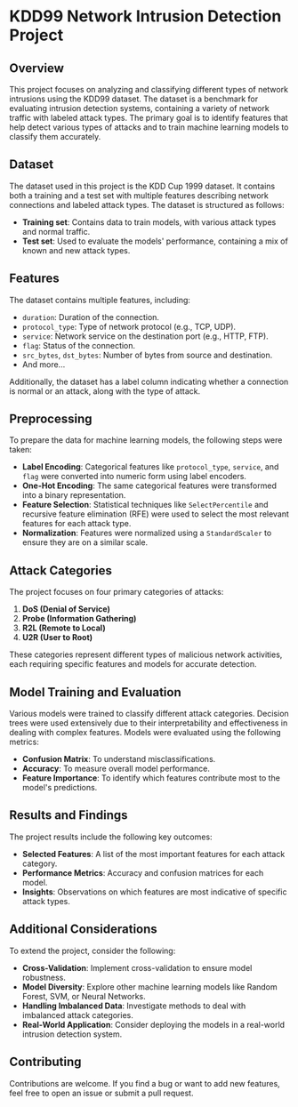 # KDD99 Network Intrusion Detection Project

## Overview
This project focuses on analyzing and classifying different types of network intrusions using the KDD99 dataset. The dataset is a benchmark for evaluating intrusion detection systems, containing a variety of network traffic with labeled attack types. The primary goal is to identify features that help detect various types of attacks and to train machine learning models to classify them accurately.

## Dataset
The dataset used in this project is the KDD Cup 1999 dataset. It contains both a training and a test set with multiple features describing network connections and labeled attack types. The dataset is structured as follows:

- **Training set**: Contains data to train models, with various attack types and normal traffic.
- **Test set**: Used to evaluate the models' performance, containing a mix of known and new attack types.

## Features
The dataset contains multiple features, including:

- `duration`: Duration of the connection.
- `protocol_type`: Type of network protocol (e.g., TCP, UDP).
- `service`: Network service on the destination port (e.g., HTTP, FTP).
- `flag`: Status of the connection.
- `src_bytes`, `dst_bytes`: Number of bytes from source and destination.
- And more...

Additionally, the dataset has a label column indicating whether a connection is normal or an attack, along with the type of attack.

## Preprocessing
To prepare the data for machine learning models, the following steps were taken:

- **Label Encoding**: Categorical features like `protocol_type`, `service`, and `flag` were converted into numeric form using label encoders.
- **One-Hot Encoding**: The same categorical features were transformed into a binary representation.
- **Feature Selection**: Statistical techniques like `SelectPercentile` and recursive feature elimination (RFE) were used to select the most relevant features for each attack type.
- **Normalization**: Features were normalized using a `StandardScaler` to ensure they are on a similar scale.

## Attack Categories
The project focuses on four primary categories of attacks:

1. **DoS (Denial of Service)**
2. **Probe (Information Gathering)**
3. **R2L (Remote to Local)**
4. **U2R (User to Root)**

These categories represent different types of malicious network activities, each requiring specific features and models for accurate detection.

## Model Training and Evaluation
Various models were trained to classify different attack categories. Decision trees were used extensively due to their interpretability and effectiveness in dealing with complex features. Models were evaluated using the following metrics:

- **Confusion Matrix**: To understand misclassifications.
- **Accuracy**: To measure overall model performance.
- **Feature Importance**: To identify which features contribute most to the model's predictions.

## Results and Findings
The project results include the following key outcomes:

- **Selected Features**: A list of the most important features for each attack category.
- **Performance Metrics**: Accuracy and confusion matrices for each model.
- **Insights**: Observations on which features are most indicative of specific attack types.

## Additional Considerations
To extend the project, consider the following:

- **Cross-Validation**: Implement cross-validation to ensure model robustness.
- **Model Diversity**: Explore other machine learning models like Random Forest, SVM, or Neural Networks.
- **Handling Imbalanced Data**: Investigate methods to deal with imbalanced attack categories.
- **Real-World Application**: Consider deploying the models in a real-world intrusion detection system.

## Contributing
Contributions are welcome. If you find a bug or want to add new features, feel free to open an issue or submit a pull request.
